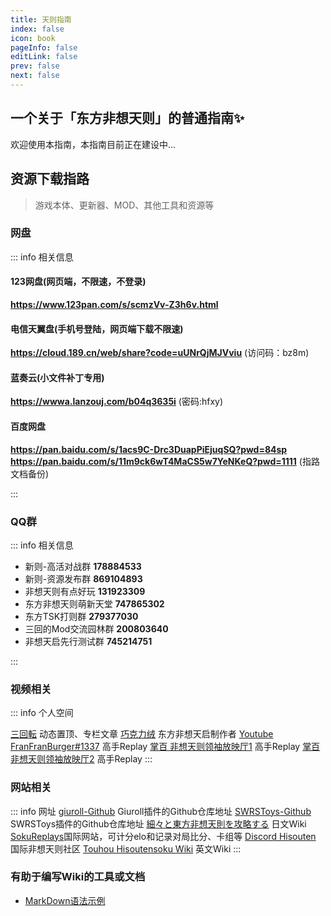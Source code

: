 ```yaml
---
title: 天则指南
index: false
icon: book
pageInfo: false
editLink: false
prev: false
next: false
---
```


## **一个关于「东方非想天则」的普通指南✨**
欢迎使用本指南，本指南目前正在建设中...

## **资源下载指路**
>游戏本体、更新器、MOD、其他工具和资源等


### **网盘**

::: info 相关信息

#### 123网盘(网页端，不限速，不登录)
**https://www.123pan.com/s/scmzVv-Z3h6v.html**

#### 电信天翼盘(手机号登陆，网页端下载不限速)
**https://cloud.189.cn/web/share?code=uUNrQjMJVviu** (访问码：bz8m)


#### 蓝奏云(小文件补丁专用)
**https://wwwa.lanzouj.com/b04q3635i** (密码:hfxy)

#### 百度网盘
**https://pan.baidu.com/s/1acs9C-Drc3DuapPiEjuqSQ?pwd=84sp**
**https://pan.baidu.com/s/11m9ck6wT4MaCS5w7YeNKeQ?pwd=1111** (指路文档备份)

:::



### **QQ群** 

::: info 相关信息

- 新则-高活对战群 **178884533**
- 新则-资源发布群 **869104893**
- 非想天则有点好玩 **131923309**
- 东方非想天则萌新天堂 **747865302**
- 东方TSK打则群 **279377030**
- 三回的Mod交流园林群 **200803640**
- 非想天启先行测试群 **745214751**

:::


### **视频相关** 

::: info 个人空间

[三回転](https://space.bilibili.com/357511007) 动态置顶、专栏文章
[巧克力绒](https://space.bilibili.com/100686288) 东方非想天启制作者
[Youtube FranFranBurger#1337](https://www.youtube.com/c/SpellBreakSoku/videos) 高手Replay
[掌百 非想天则领袖放映厅1](https://space.bilibili.com/691870131/video) 高手Replay
[掌百 非想天则领袖放映厅2](https://space.bilibili.com/485915/video) 高手Replay
:::


### **网站相关**

::: info 网址
[giuroll-Github](https://github.com/Giufinn/giuroll) Giuroll插件的Github仓库地址
[SWRSToys-Github](https://github.com/SokuDev/SokuMods) SWRSToys插件的Github仓库地址
[細々と東方非想天則を攻略する](https://w.atwiki.jp/bulletaction/) 日文Wiki
[SokuReplays](https://sokureplays.delthas.fr)国际网站，可计分elo和记录对局比分、卡组等
[Discord Hisouten](https://discord.gg/hisouten) 国际非想天则社区
[Touhou Hisoutensoku Wiki](https://hisouten.koumakan.jp/wiki/Touhou_Hisoutensoku_Wiki) 英文Wiki
:::

### 有助于编写Wiki的工具或文档
- [MarkDown语法示例](https://theme-hope.vuejs.press/zh/cookbook/markdown/demo.html#%E5%88%86%E5%89%B2%E7%BA%BF)

